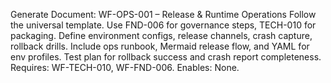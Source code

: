 Generate Document: WF-OPS-001 – Release & Runtime Operations
Follow the universal template. Use FND-006 for governance steps, TECH-010 for packaging. Define environment configs, release channels, crash capture, rollback drills. Include ops runbook, Mermaid release flow, and YAML for env profiles. Test plan for rollback success and crash report completeness.
Requires: WF-TECH-010, WF-FND-006. Enables: None.
